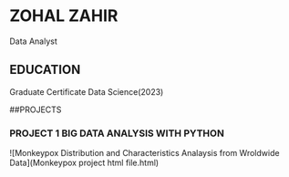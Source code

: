 # ZOHAL ZAHIR
Data Analyst

## EDUCATION

Graduate Certificate Data Science(2023)


##PROJECTS

### PROJECT 1  BIG DATA ANALYSIS WITH PYTHON

![Monkeypox Distribution and Characteristics Analaysis from Wroldwide Data](Monkeypox project html file.html)
